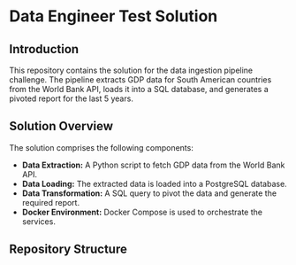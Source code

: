# Data Engineer Test Solution

## Introduction
This repository contains the solution for the data ingestion pipeline challenge. The pipeline extracts GDP data for South American countries from the World Bank API, loads it into a SQL database, and generates a pivoted report for the last 5 years.

## Solution Overview
The solution comprises the following components:
- **Data Extraction:** A Python script to fetch GDP data from the World Bank API.
- **Data Loading:** The extracted data is loaded into a PostgreSQL database.
- **Data Transformation:** A SQL query to pivot the data and generate the required report.
- **Docker Environment:** Docker Compose is used to orchestrate the services.

## Repository Structure
